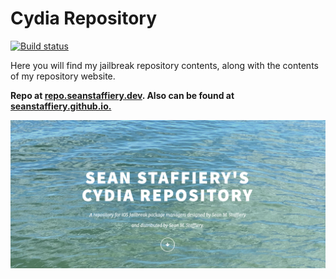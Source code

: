 # Cydia Repository

[![Build status](https://ci.appveyor.com/api/projects/status/e82566b94o9wfxjy?svg=true)](https://ci.appveyor.com/project/SeanStaffiery/seanstaffiery-github-io)

Here you will find my jailbreak repository contents, along with the contents of my repository website. 

<strong>Repo at <a href="https://repo.seanstaffiery.dev">repo.seanstaffiery.dev</a>. Also can be found at <a href="https://seanstaffiery.github.io">seanstaffiery.github.io.</a></strong>

<img src="media/website.png">

